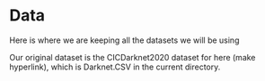 # Data

Here is where we are keeping all the datasets we will be using

Our original dataset is the CICDarknet2020 dataset for here (make hyperlink), which is Darknet.CSV in the current directory.
